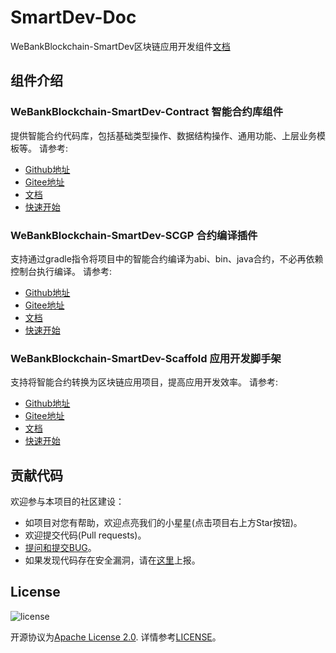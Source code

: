 # SmartDev-Doc
WeBankBlockchain-SmartDev区块链应用开发组件[文档](https://toolkit-doc.readthedocs.io/zh_CN/latest/)

## 组件介绍
### **WeBankBlockchain-SmartDev-Contract  智能合约库组件** 
提供智能合约代码库，包括基础类型操作、数据结构操作、通用功能、上层业务模板等。
请参考:  
- [Github地址](https://github.com/WeBankBlockchain/SmartDev-Contract)
- [Gitee地址](https://gitee.com/WeBankBlockchain/SmartDev-Contract)
- [文档](https://toolkit-doc.readthedocs.io/zh_CN/latest/docs/WeBankBlockchain-SmartDev-Contract/intro.html)
- [快速开始](https://toolkit-doc.readthedocs.io/zh_CN/latest/docs/WeBankBlockchain-SmartDev-Contract/quick_start.html)

### **WeBankBlockchain-SmartDev-SCGP  合约编译插件** 
支持通过gradle指令将项目中的智能合约编译为abi、bin、java合约，不必再依赖控制台执行编译。
请参考:  
- [Github地址](https://github.com/WeBankBlockchain/SmartDev-SCGP)
- [Gitee地址](https://gitee.com/WeBankBlockchain/SmartDev-SCGP)
- [文档](https://toolkit-doc.readthedocs.io/zh_CN/latest/docs/WeBankBlockchain-SmartDev-SCGP/index.html)
- [快速开始](https://toolkit-doc.readthedocs.io/zh_CN/latest/docs/WeBankBlockchain-SmartDev-SCGP/index.html)
    
### **WeBankBlockchain-SmartDev-Scaffold  应用开发脚手架**
支持将智能合约转换为区块链应用项目，提高应用开发效率。
请参考:  
- [Github地址](https://github.com/WeBankBlockchain/SmartDev-Scaffold)
- [Gitee地址](https://gitee.com/WeBankBlockchain/SmartDev-Scaffold)
- [文档](https://toolkit-doc.readthedocs.io/zh_CN/latest/docs/WeBankBlockchain-SmartDev-Scaffold/index.html)
- [快速开始](https://toolkit-doc.readthedocs.io/zh_CN/latest/docs/WeBankBlockchain-SmartDev-Scaffold/index.html)	

## 贡献代码
欢迎参与本项目的社区建设：
- 如项目对您有帮助，欢迎点亮我们的小星星(点击项目右上方Star按钮)。
- 欢迎提交代码(Pull requests)。
- [提问和提交BUG](https://github.com/WeBankBlockchain/SmartDev-Doc/issues)。
- 如果发现代码存在安全漏洞，请在[这里](https://security.webank.com)上报。


## License
![license](http://img.shields.io/badge/license-Apache%20v2-blue.svg)

开源协议为[Apache License 2.0](http://www.apache.org/licenses/). 详情参考[LICENSE](../LICENSE)。
